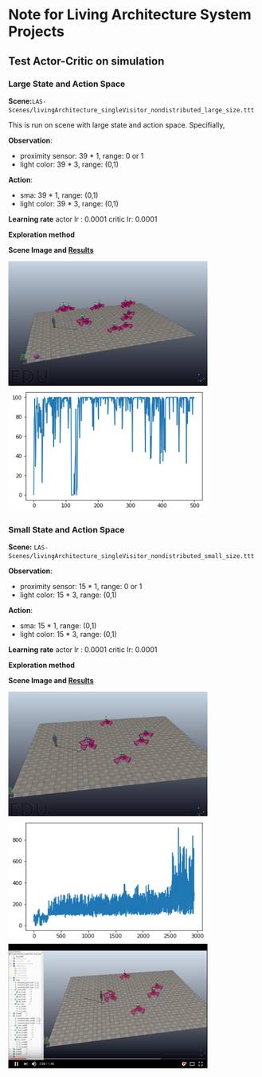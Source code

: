 # Note for Living Architecture System Projects

## Test Actor-Critic on simulation

### Large State and Action Space
**Scene:**`LAS-Scenes/livingArchitecture_singleVisitor_nondistributed_large_size.ttt`

This is run on scene with large state and action space. Specifially,

**Observation**: 
*  proximity sensor: 39 * 1, range: 0 or 1
* light color: 39 * 3, range: (0,1)

**Action**: 
* sma: 39 * 1, range: (0,1)
* light color: 39 * 3, range: (0,1)

**Learning rate**
actor lr : 0.0001
critic lr: 0.0001

**Exploration method**

**Scene Image and [Results](https://github.com/UWaterloo-ASL/LAS_Gym/blob/master/notebook/notebook_LASAgent_Actor_Critic.ipynb)** 

<img src="https://github.com/UWaterloo-ASL/LAS_Gym/blob/master/notebook/images/large_LAS.png" alt="Scene Image" width="400" height="250"> <img src="https://github.com/UWaterloo-ASL/LAS_Gym/blob/master/notebook/images/large_LAS_results.png" alt="Results" width="400" height="250">


### Small State and Action Space
**Scene:** `LAS-Scenes/livingArchitecture_singleVisitor_nondistributed_small_size.ttt`

**Observation**: 
*  proximity sensor: 15 * 1, range: 0 or 1
* light color: 15 * 3, range: (0,1)

**Action**: 
* sma: 15 * 1, range: (0,1)
* light color: 15 * 3, range: (0,1)

**Learning rate**
actor lr : 0.0001
critic lr: 0.0001

**Exploration method**

**Scene Image and [Results](https://github.com/UWaterloo-ASL/LAS_Gym/blob/master/notebook/notebook_LASAgent_Actor_Critic_SamllSize_System.ipynb)**

<img src="https://github.com/UWaterloo-ASL/LAS_Gym/blob/master/notebook/images/small_LAS.png" alt="Scene Image" width="400" height="250"> <img src="https://github.com/UWaterloo-ASL/LAS_Gym/blob/master/notebook/images/small_LAS_results_3000episodes.png" alt="Results" width="400" height="250"> 
[<img src="https://github.com/UWaterloo-ASL/LAS_Gym/blob/master/notebook/images/small_LAS_results_3000episodes_video_image.png" alt="Results" width="400" height="250">](https://youtu.be/NEdSqGTIL5U)

